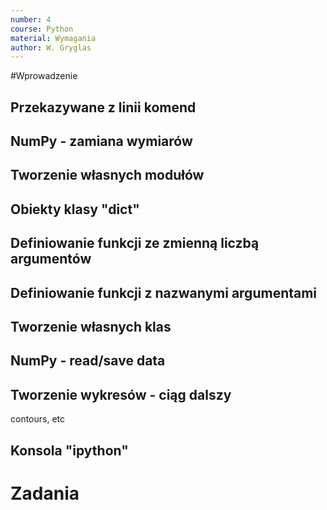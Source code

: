 ```yaml
---
number: 4
course: Python
material: Wymagania
author: W. Gryglas
---
```



#Wprowadzenie


## Przekazywane z linii komend

## NumPy - zamiana wymiarów

## Tworzenie własnych modułów

## Obiekty klasy "dict"

## Definiowanie funkcji ze zmienną liczbą argumentów

## Definiowanie funkcji z nazwanymi argumentami

## Tworzenie własnych klas

## NumPy - read/save data

## Tworzenie wykresów - ciąg dalszy
contours, etc

## Konsola "ipython"

# Zadania 
